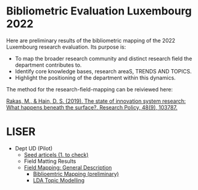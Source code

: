 #  Bibliometric Evaluation Luxembourg 2022

Here are preliminary results of the bibliometric mapping of the 2022 Luxembourg research evaluation. Its purpose is:

* To map the broader research community and distinct research field the department contributes to.
* Identify core knowledge bases, research areaS, TRENDS AND TOPICS.
* Highlight the positioning of the department within this dynamics.

The method for the research-field-mapping can be reiviewed here:

[Rakas, M., & Hain, D. S. (2019). The state of innovation system research: What happens beneath the surface?. Research Policy, 48(9), 103787.](https://doi.org/10.1016/j.respol.2019.04.011)



# LISER

* Dept UD (Pilot)
   * [Seed articels (1. to check)](https://github.com/daniel-hain/biblio_lux_2022/blob/master/output/seed/scopus_liser_ud_seed.csv)
   * Field Matting Results
   * [Field Mapping: General Description](https://daniel-hain.github.io/biblio_lux_2022/output/field_mapping/field_mapping_general__liser_ud.nb.html)
      * [Biblioemtric Mapping (preliminary)](https://daniel-hain.github.io/biblio_lux_2022/output/field_mapping/field_mapping_liser_ud.nb.html)
      * [LDA Topic Modelling](https://daniel-hain.github.io/biblio_lux_2022/output/topic_modelling/LDAviz_liser_ud.rds/index.html#topic=0&lambda=0.4)
